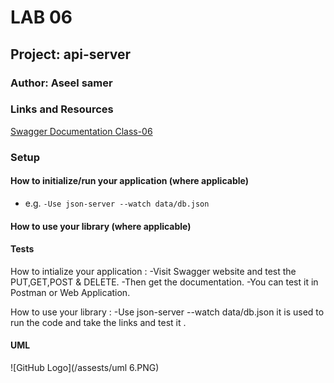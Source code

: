 
# LAB 06

## Project: api-server

### Author: Aseel samer 

### Links and Resources

[Swagger Documentation ](https://app.swaggerhub.com/apis/Aseelsamer/default-title/0.1)
[Class-06](https://github.com/Aseelsamer/api-server/pull/1)

### Setup


#### How to initialize/run your application (where applicable)

- e.g. `-Use json-server --watch data/db.json`

#### How to use your library (where applicable)

#### Tests
How to intialize your application :
-Visit Swagger website and test the PUT,GET,POST & DELETE.
-Then get the documentation.
-You can test it in Postman or Web Application.

How to use your library :
-Use json-server --watch data/db.json
it is used to run the code and take the links and test it .

#### UML
![GitHub Logo](/assests/uml 6.PNG)
